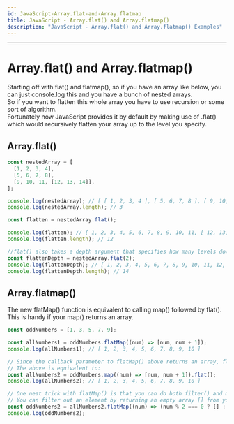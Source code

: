 ```yaml
---
id: JavaScript-Array.flat-and-Array.flatmap
title: JavaScript - Array.flat() and Array.flatmap()
description: "JavaScript - Array.flat() and Array.flatmap() Examples"
---
```


---

# Array.flat() and Array.flatmap()

Starting off with flat() and flatmap(), so if you have an array like below, you can just console.log this and you have a bunch of nested arrays.  
So if you want to flatten this whole array you have to use recursion or some sort of algorithm.  
Fortunately now JavaScript provides it by default by making use of .flat() which would recursively flatten your array up to the level you specify.

## Array.flat()

```javascript
const nestedArray = [
  [1, 2, 3, 4],
  [5, 6, 7, 8],
  [9, 10, 11, [12, 13, 14]],
];

console.log(nestedArray); // [ [ 1, 2, 3, 4 ], [ 5, 6, 7, 8 ], [ 9, 10, 11, [ 12, 13, 14 ] ] ]
console.log(nestedArray.length); // 3

const flatten = nestedArray.flat();

console.log(flatten); // [ 1, 2, 3, 4, 5, 6, 7, 8, 9, 10, 11, [ 12, 13, 14 ] ]
console.log(flatten.length); // 12

//flat() also takes a depth argument that specifies how many levels down you want to flatten.
const flattenDepth = nestedArray.flat(2);
console.log(flattenDepth); // [ 1, 2, 3, 4, 5, 6, 7, 8, 9, 10, 11, 12, 13, 14 ]
console.log(flattenDepth.length); // 14
```

## Array.flatmap()

The new flatMap() function is equivalent to calling map() followed by flat(). This is handy if your map() returns an array.

```javascript
const oddNumbers = [1, 3, 5, 7, 9];

const allNumbers1 = oddNumbers.flatMap((num) => [num, num + 1]);
console.log(allNumbers1); // [ 1, 2, 3, 4, 5, 6, 7, 8, 9, 10 ]

// Since the callback parameter to flatMap() above returns an array, flatMap() flattens out the array.
// The above is equivalent to:
const allNumbers2 = oddNumbers.map((num) => [num, num + 1]).flat();
console.log(allNumbers2); // [ 1, 2, 3, 4, 5, 6, 7, 8, 9, 10 ]

// One neat trick with flatMap() is that you can do both filter() and map() in one step.
// You can filter out an element by returning an empty array [] from your flatMap() callback.
const oddNumbers2 = allNumbers2.flatMap((num) => (num % 2 === 0 ? [] : num));
console.log(oddNumbers2);
```
